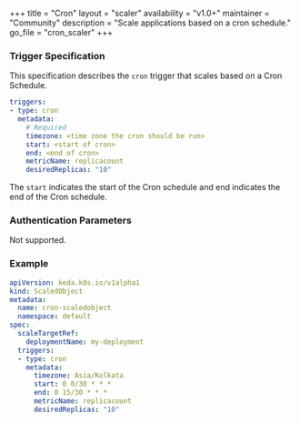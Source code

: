 +++
title = "Cron"
layout = "scaler"
availability = "v1.0+"
maintainer = "Community"
description = "Scale applications based on a cron schedule."
go_file = "cron_scaler"
+++

### Trigger Specification

This specification describes the `cron` trigger that scales based on a Cron Schedule.

```yaml
triggers:
- type: cron
  metadata:
    # Required
    timezone: <time zone the cron should be run>
    start: <start of cron>
    end: <end of cron>
    metricName: replicacount
    desiredReplicas: "10"
```

The `start` indicates the start of the Cron schedule and end indicates the end of the Cron schedule.

### Authentication Parameters

Not supported.

### Example

```yaml
apiVersion: keda.k8s.io/v1alpha1
kind: ScaledObject
metadata:
  name: cron-scaledobject
  namespace: default
spec:
  scaleTargetRef:
    deploymentName: my-deployment
  triggers:
  - type: cron
    metadata:
      timezone: Asia/Kolkata
      start: 0 0/30 * * *
      end: 0 15/30 * * *
      metricName: replicacount
      desiredReplicas: "10"
```
